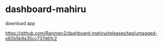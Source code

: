 # dashboard-mahiru

download app 

https://github.com/Ranimev2/dashboard-mahiru/releases/tag/untagged-e62b5b9a35cc737d61c2
